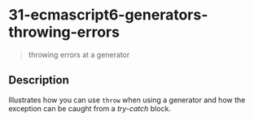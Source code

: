 # 31-ecmascript6-generators-throwing-errors
> throwing errors at a generator

## Description
Illustrates how you can use `throw` when using a generator and how the exception can be caught from a *try-catch* block.